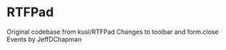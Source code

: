 RTFPad
======

Original codebase from kusl/RTFPad 
Changes to toolbar and form.close Events by JeffDChapman
